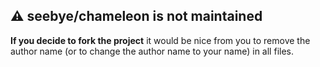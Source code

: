 ## :warning: **seebye/chameleon is not maintained**  

**If you decide to fork the project** it would be nice from you to remove the author name (or to change the author name to your name) in all files.  

